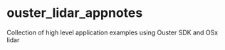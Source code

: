 # ouster_lidar_appnotes
Collection of high level application examples using Ouster SDK and OSx lidar
